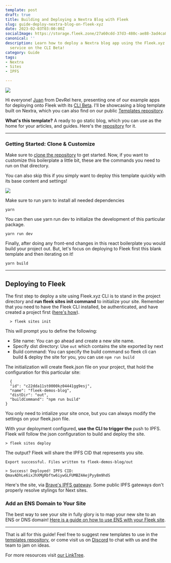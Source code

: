 ```yaml
---
template: post
draft: true
title: Building and Deploying a Nextra Blog with Fleek
slug: guide-deploy-nextra-blog-on-fleek-xyz
date: 2023-02-03T03:00:00Z
socialImage: https://storage.fleek.zone/27a60cdd-37d3-480c-ae88-3ad4ca886b13-bucket/imgs/nextra-blog.png
canonical: ''
description: Learn how to deploy a Nextra blog app using the Fleek.xyz Sites Deployment
  service on the CLI Beta!
category: Guide
tags:
- Nextra
- Sites
- IPFS

---
```

![](https://storage.fleek.zone/27a60cdd-37d3-480c-ae88-3ad4ca886b13-bucket/imgs/nextra-blog.png)

Hi everyone! [Juan](https://twitter.com/juanbeencoding) from DevRel here, presenting one of our example apps for deploying onto Fleek with its [CLI Beta](https://docs.fleek.xyz/). I'll be showcasing a blog template built on Nextra, which you can also find on our public [Templates repository](https://github.com/fleekxyz/templates).

**What's this template?** A ready to go static blog, which you can use as the home for your articles, and guides. Here's the [repository](https://github.com/fleekxyz/fleek-demos-blog/tree/e801af0673254a10fd9f04d2e8a75db4f259e7d4) for it.

***

### Getting Started: Clone & Customize

Make sure to [clone the repository](https://github.com/fleekxyz/fleek-demos-blog/tree/e801af0673254a10fd9f04d2e8a75db4f259e7d4) to get started. Now, if you want to customize this boilerplate a little bit, these are the commands you need to run on that directory.

You can also skip this if you simply want to deploy this template quickly with its base content and settings!

![](https://storage.fleek.zone/27a60cdd-37d3-480c-ae88-3ad4ca886b13-bucket/imgs/DESKTOP.png)

Make sure to run yarn to install all needed dependencies

    yarn

You can then use yarn run dev to initialize the development of this particular package.

    yarn run dev

Finally, after doing any front-end changes in this react boilerplate you would build your project out. But, let's focus on deploying to Fleek first this blank template and then iterating on it!

    yarn build

***

## Deploying to Fleek

The first step to deploy a site using Fleek.xyz CLI is to stand in the project directory and **run fleek sites init command** to initialize your site. Remember that you need to have the Fleek CLI installed, be authenticated, and have created a project first ([here's how](https://docs.fleek.xyz/getting-started/cli/)).

      > fleek sites init

This will prompt you to define the following:

* Site name: You can go ahead and create a new site name.
* Specify dist directory: Use `out` which contains the site exported by next
* Build command: You can specify the build command so fleek cli can build & deploy the site for you, you can use `npm run build`

The initialization will create fleek.json file on your project, that hold the configuration for this particular site:

      {
      "id": "c22dda11st0000kz04441gg9esj",
      "name": "fleek-demos-blog",
      "distDir": "out",
      "buildCommand": "npm run build"
    }

You only need to intialize your site once, but you can always modify the settings on your fleek.json file.

With your deployment configured, **use the CLI to trigger the** push to IPFS. Fleek will follow the json configuration to build and deploy the site.

    > fleek sites deploy

The output? Fleek will share the IPFS CID that represents you site.

    Export successful. Files written to fleek-demos-blog/out
     
    > Success! Deployed! IPFS CID: QmavADhLe6ixJhXMgRbftw6iywGLFUMBZ4AejPyy8m9hdS

Here's the site, via [Brave's IPFS gateway](https://bafybeif24hdo3zv3azf2wme7nzkpdjui5dbhwwciq6lkexz744uihvlnie.ipfs.dweb.link/). Some public IPFS gateways don't properly resolve stylings for Next sites.

### Add an ENS Domain to Your Site

The best way to see your site in fully glory is to map your new site to an ENS or DNS domain! [Here is a guide on how to use ENS with your Fleek site](https://docs.fleek.xyz/guides/ens/).

***

That is all for this guide! Feel free to suggest new templates to use in the [templates repository](https://github.com/fleekxyz/templates/), or come visit us on [Discord](https://discord.gg/fleekxyz) to chat with us and the team to jam on ideas.

For more resources visit [our LinkTree](https://linktr.ee/fleek).